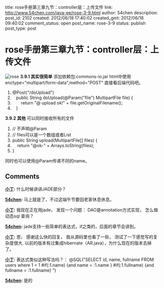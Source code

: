 title: rose手册第三章九节：controller层：上传文件
link: http://www.54chen.com/java-ee/rose-3-9.html
author: 54chen
description: 
post_id: 2102
created: 2012/06/18 17:40:02
created_gmt: 2012/06/18 09:40:02
comment_status: open
post_name: rose-3-9
status: publish
post_type: post

# rose手册第三章九节：controller层：上传文件

![rose](http://img03.taobaocdn.com/bao/uploaded/i3/T1_9ahXlFfXXbwx8Z8_101515.jpg_210x210.jpg) **3.9.1 其实很简单** 添加依赖包:commons-io.jar html中使用 enctype="multipart/form-data",method="POST" 直接看后端代码吧。 

  1. @Post("/doUpload")  
  2.    public String doUpload(@Param("file") MultipartFile file) {  
  3.        return "@ upload ok!" + file.getOriginalFilename();  
  4.    }  

**3.9.2 其他** 可以同时接收所有的文件 

  1. // 不声明@Param  
  2. // files可以是一个数组或者List  
  3. public String upload(MultipartFile[] files) {  
  4.     return "@ok-" + Arrays.toString(files);  
  5. }  

同时也可以使用@Param传递不同的name。

## Comments

**[小丁](#14926 "2012-06-20 23:42:15"):** 什么时候讲讲JADE部分？

**[54chen](#14929 "2012-06-21 10:16:57"):** 马上就是了，不过这端午节要回老家休息休息。

**[小丁](#14935 "2012-06-26 16:53:43"):** 我现在正在用jade， 发现一个问题： DAO是annotation方式实现， 怎么做动态sql 查询？

**[54chen](#14936 "2012-06-26 17:19:39"):** jade支持一些简单的表达式，if之类的，后面的章节会讲到。

**[小丁](#14937 "2012-06-26 17:24:10"):** 恩， 感谢这么快的回复， 我从源码里也看了一些， 测试了一下感觉写的复杂度很大. 以前的版本有过集成hibernate（AR.java），为什么现在的版本去掉了。

**[小丁](#14938 "2012-06-26 17:35:26"):** 表达式类似这种写法吗？： @SQL("SELECT id, name, fullname FROM users where 1 = 1 #if(:1.name) {and name = :1.name } #if(:1.fullname) {and fullname = :1.fullname} ")

**[54chen](#14939 "2012-06-27 13:01:56"):** 是的

